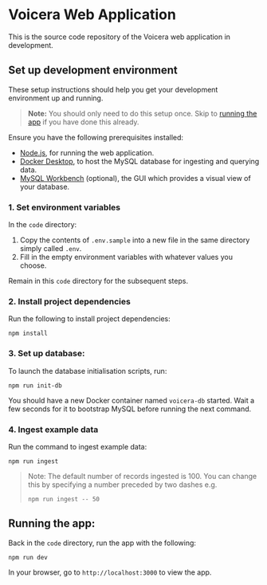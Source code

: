 # Voicera Web Application

This is the source code repository of the Voicera web application in development.

## Set up development environment

These setup instructions should help you get your development environment up and
running.

> **Note:** You should only need to do this setup once. Skip to [running the app](#running-the-app)
> if you have done this already.

Ensure you have the following prerequisites installed:

- [Node.js](https://nodejs.org/en/), for running the web application.
- [Docker Desktop](https://www.docker.com/products/docker-desktop), to host the
  MySQL database for ingesting and querying data.
- [MySQL Workbench](https://dev.mysql.com/downloads/workbench/) (optional), the
  GUI which provides a visual view of your database.

### 1. Set environment variables

In the `code` directory:

1. Copy the contents of `.env.sample` into a new file in the same directory
   simply called `.env`.
2. Fill in the empty environment variables with whatever values you choose.

Remain in this `code` directory for the subsequent steps.

### 2. Install project dependencies

Run the following to install project dependencies:

```
npm install
```

### 3. Set up database:

To launch the database initialisation scripts, run:

```
npm run init-db
```

You should have a new Docker container named `voicera-db` started. Wait a few
seconds for it to bootstrap MySQL before running the next command.

### 4. Ingest example data

Run the command to ingest example data:

```
npm run ingest
```

> Note: The default number of records ingested is 100. You can change this by
> specifying a number preceded by two dashes e.g.
> ```
> npm run ingest -- 50
> ```

## Running the app:

Back in the `code` directory, run the app with the following:

```
npm run dev
```

In your browser, go to `http://localhost:3000` to view the app.
